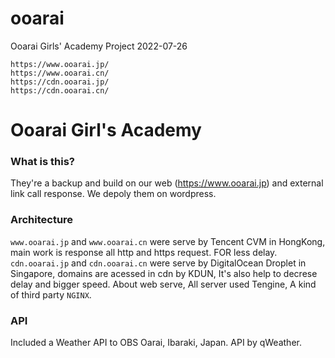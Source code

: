# ooarai
Ooarai Girls' Academy Project
2022-07-26
```
https://www.ooarai.jp/
https://www.ooarai.cn/
https://cdn.ooarai.jp/
https://cdn.ooarai.cn/
```
# Ooarai Girl's Academy

### What is this?
They're a backup and build on our web (https://www.ooarai.jp) and external link call response.
We depoly them on wordpress.

### Architecture
`www.ooarai.jp` and `www.ooarai.cn` were serve by Tencent CVM in HongKong, main work is response all http and https request. FOR less delay.
`cdn.ooarai.jp` and `cdn.ooarai.cn` were serve by DigitalOcean Droplet in Singapore, domains are acessed in cdn by KDUN, It's also help to decrese delay and bigger speed.
About web serve, All server used Tengine, A kind of third party `NGINX`.

### API
Included a Weather API to OBS Oarai, Ibaraki, Japan. API by qWeather.
